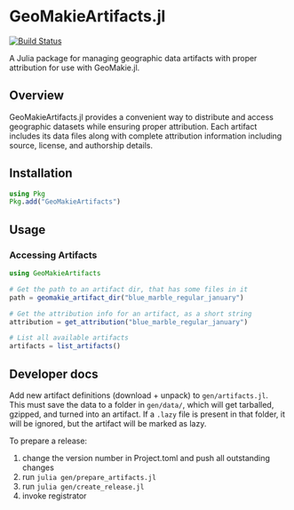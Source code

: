 # GeoMakieArtifacts.jl

[![Build Status](https://github.com/MakieOrg/GeoMakieArtifacts.jl/actions/workflows/CI.yml/badge.svg?branch=main)](https://github.com/MakieOrg/GeoMakieArtifacts.jl/actions/workflows/CI.yml?query=branch%3Amain)

A Julia package for managing geographic data artifacts with proper attribution for use with GeoMakie.jl.

## Overview

GeoMakieArtifacts.jl provides a convenient way to distribute and access geographic datasets while ensuring proper attribution. Each artifact includes its data files along with complete attribution information including source, license, and authorship details.

## Installation

```julia
using Pkg
Pkg.add("GeoMakieArtifacts")
```

## Usage

### Accessing Artifacts

```julia
using GeoMakieArtifacts

# Get the path to an artifact dir, that has some files in it
path = geomakie_artifact_dir("blue_marble_regular_january")

# Get the attribution info for an artifact, as a short string
attribution = get_attribution("blue_marble_regular_january")

# List all available artifacts
artifacts = list_artifacts()
```

## Developer docs

Add new artifact definitions (download + unpack) to `gen/artifacts.jl`.  
This must save the data to a folder in `gen/data/`, which will get tarballed, 
gzipped, and turned into an artifact.  If a `.lazy` file is present in that 
folder, it will be ignored, but the artifact will be marked as lazy.

To prepare a release:
1. change the version number in Project.toml and push all outstanding changes
2. run `julia gen/prepare_artifacts.jl`
3. run `julia gen/create_release.jl`
4. invoke registrator